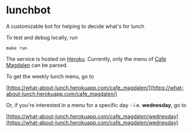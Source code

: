 # lunchbot
A customizable bot for helping to decide what's for lunch

To test and debug locally, run

    make run

The service is hosted on [Heroku](https://what-about-lunch.herokuapp.com). Currently, only the menu of [Cafe Magdalen](https://www.oxfordsp.com/parklife/magdalen-centre/) can be parsed.

To get the weekly lunch menu, go to 

[https://what-about-lunch.herokuapp.com/cafe_magdalen/](https://what-about-lunch.herokuapp.com/cafe_magdalen/)

Or, if you're interested in a menu for a specific day - i.e. **wednesday**, go to 

[https://what-about-lunch.herokuapp.com/cafe_magdalen/wednesday](https://what-about-lunch.herokuapp.com/cafe_magdalen/wednesday)
